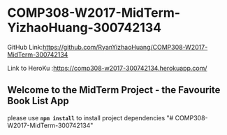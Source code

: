 # COMP308-W2017-MidTerm-YizhaoHuang-300742134

GitHub Link:https://github.com/RyanYizhaoHuang/COMP308-W2017-MidTerm-300742134

Link to HeroKu :https://comp308-w2017-300742134.herokuapp.com/

## Welcome to the MidTerm Project - the Favourite Book List App

please use **`npm install`** to install project dependencies
"# COMP308-W2017-MidTerm-300742134" 
